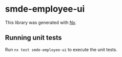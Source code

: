# smde-employee-ui

This library was generated with [Nx](https://nx.dev).

## Running unit tests

Run `nx test smde-employee-ui` to execute the unit tests.
